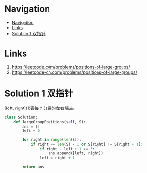 # Navigation
- [Navigation](#navigation)
- [Links](#links)
- [Solution 1 双指针](#solution-1-%e5%8f%8c%e6%8c%87%e9%92%88)

# Links
1. https://leetcode.com/problems/positions-of-large-groups/
2. https://leetcode-cn.com/problems/positions-of-large-groups/


# Solution 1 双指针
[left, right]代表每个分组的左右端点。
```python
class Solution:
    def largeGroupPositions(self, S):
        ans = []
        left = 0

        for right in range(len(S)):
            if right == len(S) - 1 or S[right] != S[right + 1]:
                if right - left + 1 >= 3:
                    ans.append([left, right])
                left = right + 1

        return ans 
```